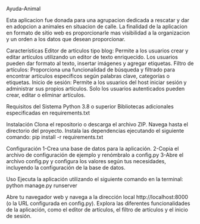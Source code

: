 Ayuda-Animal

Esta aplicacion fue donada para una agrupacion dedicada a rescatar y dar en adopcion a animales en situacion de calle. 
La finalidad de la aplicacion en formato de sitio web es proporcionarle mas visibilidad a la organizacion y un orden a los datos que desean proporcionar.

Características
Editor de artículos tipo blog: Permite a los usuarios crear y editar artículos utilizando un editor de texto enriquecido. Los usuarios pueden dar formato al texto, insertar imágenes y agregar etiquetas.
Filtro de artículos: Proporciona una funcionalidad de búsqueda y filtrado para encontrar artículos específicos según palabras clave, categorías o etiquetas.
Inicio de sesión: Permite a los usuarios del host iniciar sesión y administrar sus propios artículos. Solo los usuarios autenticados pueden crear, editar o eliminar artículos.


Requisitos del Sistema
Python 3.8 o superior
Bibliotecas adicionales especificadas en requirements.txt

Instalación
Clona el repositorio o descarga el archivo ZIP.
Navega hasta el directorio del proyecto.
Instala las dependencias ejecutando el siguiente comando: pip install -r requirements.txt

Configuración
1-Crea una base de datos para la aplicación.
2-Copia el archivo de configuración de ejemplo y renómbralo a config.py
3-Abre el archivo config.py y configura los valores según tus necesidades, incluyendo la configuración de la base de datos.


Uso
Ejecuta la aplicación utilizando el siguiente comando en la terminal:
python manage.py runserver

Abre tu navegador web y navega a la dirección local http://localhost:8000 (o la URL configurada en config.py).
Explora las diferentes funcionalidades de la aplicación, como el editor de artículos, el filtro de artículos y el inicio de sesión.

